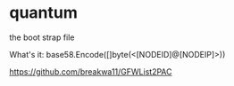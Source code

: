 # quantum
the boot strap file

What's it:
	base58.Encode([]byte(<[NODEID]@[NODEIP]>))


https://github.com/breakwa11/GFWList2PAC


